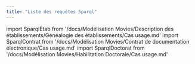 ```yaml
---
title: "Liste des requêtes Sparql"
---
```


import SparqlEtab from '/docs/Modélisation Movies/Description des établissements/Généalogie des établissements/Cas usage.md' 
import SparqlContrat from '/docs/Modélisation Movies/Contrat de documentation électronique/Cas usage.md'
import SparqlDoctorat from '/docs/Modélisation Movies/Habilitation Doctorale/Cas usage.md'

<SparqlEtab components={props.components} />
<SparqlContrat components={props.components} />
<SparqlDoctorat components={props.components} />
